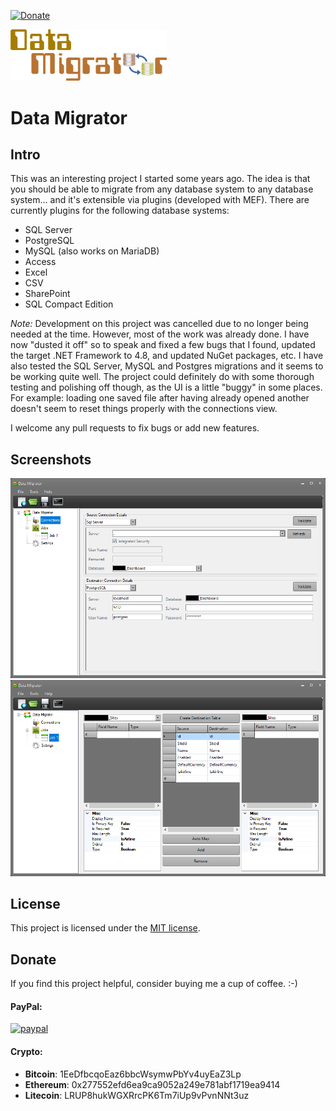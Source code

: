 [![Donate](https://img.shields.io/badge/Donate-PayPal-green.svg)](https://www.paypal.com/cgi-bin/webscr?cmd=_donations&business=gordon_matt%40live%2ecom&lc=AU&currency_code=AUD&bn=PP%2dDonationsBF%3abtn_donateCC_LG%2egif%3aNonHosted)

<img src="https://github.com/gordon-matt/DataMigrator/blob/master/_Misc/Logo.png" alt="Logo" width="250" />

# Data Migrator

## Intro

This was an interesting project I started some years ago. The idea is that you should be able to migrate from any database system to any database system... and it's extensible via plugins (developed with MEF). There are currently plugins for the following database systems:

- SQL Server
- PostgreSQL
- MySQL (also works on MariaDB)
- Access
- Excel
- CSV
- SharePoint
- SQL Compact Edition

*Note:* Development on this project was cancelled due to no longer being needed at the time. However, most of the work was already done. I have now "dusted it off" so to speak and fixed a few bugs that I found, updated the target .NET Framework to 4.8, and updated NuGet packages, etc. I have also tested the SQL Server, MySQL and Postgres migrations and it seems to be working quite well. The project could definitely do with some thorough testing and polishing off though, as the UI is a little "buggy" in some places. For example: loading one saved file after having already opened another doesn't seem to reset things properly with the connections view.

I welcome any pull requests to fix bugs or add new features.

## Screenshots

<img src="https://github.com/gordon-matt/DataMigrator/blob/master/_Misc/Screenshot_01_Connections.PNG" alt="Connections" />

<img src="https://github.com/gordon-matt/DataMigrator/blob/master/_Misc/Screenshot_02_Job.PNG" alt="Job" />

## License

This project is licensed under the [MIT license](LICENSE.txt).

## Donate
If you find this project helpful, consider buying me a cup of coffee.  :-)

#### PayPal:

[![paypal](https://www.paypalobjects.com/en_US/i/btn/btn_donateCC_LG.gif)](https://www.paypal.com/cgi-bin/webscr?cmd=_donations&business=gordon_matt%40live%2ecom&lc=AU&currency_code=AUD&bn=PP%2dDonationsBF%3abtn_donateCC_LG%2egif%3aNonHosted)

#### Crypto:
- **Bitcoin**: 1EeDfbcqoEaz6bbcWsymwPbYv4uyEaZ3Lp
- **Ethereum**: 0x277552efd6ea9ca9052a249e781abf1719ea9414
- **Litecoin**: LRUP8hukWGXRrcPK6Tm7iUp9vPvnNNt3uz

